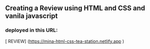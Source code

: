## Creating a Review using HTML and CSS and vanila javascript

### deployed in this URL:

[ REVIEW] (https://mina-html-css-tea-station.netlify.app )
